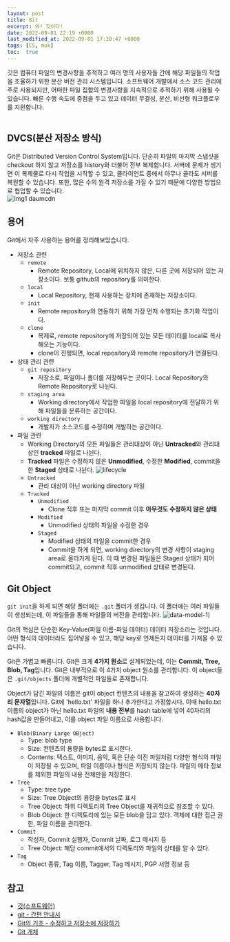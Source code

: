 ```yaml
---
layout: post
title: Git
excerpt: 와! 깃이다!
date: 2022-09-01 22:19 +0000
last_modified_at: 2022-09-01 17:20:47 +0000
tags: [CS, muk]
toc:  true
---
```


깃은 컴퓨터 파일의 변경사항을 추적하고 여러 명의 사용자들 간에 해당 파일들의 작업을 조율하기 위한 분산 버전 관리 시스템입니다. 소프트웨어 개발에서 소스 코드 관리에 주로 사용되지만, 어떠한 파일 집합의 변경사항을 지속적으로 추적하기 위해 사용될 수 있습니다. 빠른 수행 속도에 중점을 두고 있고 데이터 무결성, 분산, 비선형 워크플로우를 지원합니다.<br><br>

## DVCS(분산 저장소 방식)

Git은 Distributed Version Control System입니다. 단순히 파일의 마지막 스냅샷을 checkout 하지 않고 저장소를 history와 더불어 전부 복제합니다. 서버에 문제가 생기면 이 복제물로 다시 작업을 시작할 수 있고, 클라이언트 중에서 아무나 골라도 서버를 복원할 수 있습니다. 또한, 많은 수의 원격 저장소를 가질 수 있기 때문에 다양한 방법으로 협업할 수 있습니다.<br>
![img1 daumcdn](https://user-images.githubusercontent.com/67003627/187941777-ae499b26-a229-4488-8ac7-d992d2ffcab1.png)<br>

## 용어

Git에서 자주 사용하는 용어를 정리해보았습니다.

- 저장소 관련
    - ``remote``
        - Remote Repository, Local에 위치하지 않은, 다른 곳에 저장되어 있는 저장소이다. 보통 github의 repository를 의미한다.
    - ``local``
        - Local Repository, 현재 사용하는 장치에 존재하는 저장소이다.
    - ``init``
        - Remote repository와 연동하기 위해 가장 먼저 수행되는 초기화 작업이다.
    - ``clone``
        - 복제로, remote repository에 저장되어 있는 모든 데이터를 local로 복사해오는 기능이다.
        - clone이 진행되면, local repository와 remote repository가 연결된다.
- 상태 관리 관련
    - ``git repository``
        - 저장소로, 파일이나 폴더를 저장해두는 곳이다. Local Repository와 Remote Repository로 나뉜다.
    - ``staging area``
        - Working directory에서 작업한 파일을 local repository에 전달하기 위해 파일들을 분류하는 공간이다.
    - ``working directory``
        - 개발자가 소스코드를 수정하며 개발하는 공간이다.
- 파일 관련
    - Working Directory의 모든 파일들은 관리대상이 아닌 **Untracked**와 관리대상인 **tracked** 파일로 나뉜다.
    - **Tracked** 파일은 수정하지 않은 **Unmodified**, 수정한 **Modified**, commit을 한 **Staged** 상태로 나뉜다.
![lifecycle](https://user-images.githubusercontent.com/67003627/187941722-1d75c286-0322-493b-95c2-882bb76f7278.png)
    - ``Untracked``
        - 관리 대상이 아닌 working directory 파일
    - ``Tracked``
        - ``Unmodified``
            - Clone 직후 또는 마지막 commit 이후 **아무것도 수정하지 않은 상태**
        - ``Modified``
            - Unmodified 상태의 파일을 수정한 경우
        - ``Staged``
            - Modified 상태의 파일을 commit한 경우
            - Commit을 하게 되면, working directory의 변경 사항이 staging area로 올라가게 된다. 이 때 변경된 파일들은 Staged 상태가 되어 commit되고, commit 직후 unmodified 상태로 변경된다.

## Git Object

``git init``을 하게 되면 해당 폴더에는 ``.git`` 폴더가 생깁니다. 이 폴더에는 여러 파일들이 생성되는데, 이 파일들을 통해 파일들의 버전을 관리합니다.
![data-model-1](https://user-images.githubusercontent.com/67003627/187941641-4034bc7f-2701-40f1-9094-be12682ccf53.png))<br>

Git의 핵심은 단순한 Key-Value(파일 이름-파일 데이터) 데이터 저장소라는 것입니다. 어떤 형식의 데이터라도 집어넣을 수 있고, 해당 key로 언제든지 데이터를 가져올 수 있습니다.<br>

Git은 가볍고 빠릅니다. Git은 크게 **4가지 원소**로 설계되었는데, 이는 **Commit, Tree, Blob, Tag**입니다. Git은 내부적으로 이 4가지 object 원소를 관리합니다. 이 object들은 ``.git/objects`` 폴더에 개별적인 파일들로 존재합니다.<br>

Object가 담긴 파일의 이름은 git이 object 컨텐츠의 내용을 참고하여 생성하는 **40자리 문자열**입니다. Git에 'hello.txt' 파일을 하나 추가한다고 가정합시다. 이때 hello.txt 이름의 object가 아닌 hello.txt 파일의 **내용 전부**를 hash table에 넣어 40자리의 hash값을 만들어내고, 이를 object 파일 이름으로 사용합니다.<br>

- ``Blob(Binary Large OBject)``
    - Type: blob type
    - Size: 컨텐츠의 용량을 bytes로 표시한다.
    - Contents: 텍스트, 이미지, 음악, 혹은 단순 이진 파일처럼 다양한 형식의 파일이 저장될 수 있으며, 파일 이름이나 형식은 저장되지 않는다. 파일의 메타 정보를 제외한 파일의 내용 전체만을 저장한다.
- ``Tree``
    - Type: tree type
    - Size: Tree Object의 용량을 bytes로 표시
    - Tree Object: 하위 디렉토리의 Tree Object를 재귀적으로 참조할 수 있다.
    - Blob Object: 한 디렉토리에 있는 모든 blob을 담고 있다. 객체에 대한 접근 권한, 파일 이름을 관리한다.
- ``Commit``
    - 작성자, Commit 실행자, Commit 날짜, 로그 메시지 등
    - Tree Object: 해당 commit에서의 디렉토리와 파일의 상태를 알 수 있다.
- ``Tag``
    - Object 종류, Tag 이름, Tagger, Tag 메시지, PGP 서명 정보 등

## 참고

- [깃(소프트웨어)](https://ko.wikipedia.org/wiki/%EA%B9%83_(%EC%86%8C%ED%94%84%ED%8A%B8%EC%9B%A8%EC%96%B4))
- [git - 간편 안내서](http://rogerdudler.github.io/git-guide/index.ko.html)
- [Git의 기초 - 수정하고 저장소에 저장하기](https://git-scm.com/book/ko/v2/Git%EC%9D%98-%EA%B8%B0%EC%B4%88-%EC%88%98%EC%A0%95%ED%95%98%EA%B3%A0-%EC%A0%80%EC%9E%A5%EC%86%8C%EC%97%90-%EC%A0%80%EC%9E%A5%ED%95%98%EA%B8%B0)
- [Git 개체](https://storycompiler.tistory.com/7)
